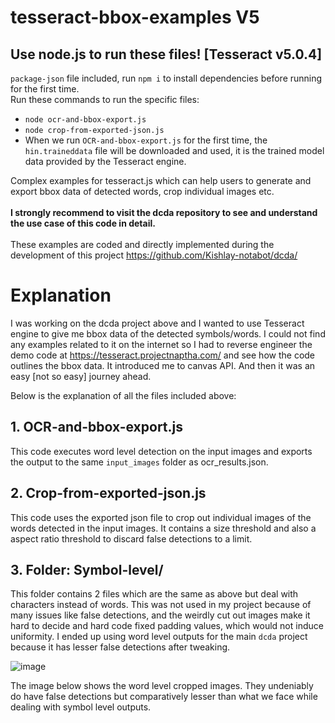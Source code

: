 # tesseract-bbox-examples V5
## Use node.js to run these files! [Tesseract v5.0.4]
`package-json` file included, run `npm i` to install dependencies before running for the first time.  
Run these commands to run the specific files:  
* `node ocr-and-bbox-export.js`
* `node crop-from-exported-json.js`
* When we run `OCR-and-bbox-export.js` for the first time, the `hin.traineddata` file will be downloaded and used, it is the trained model data provided by the Tesseract engine.


Complex examples for tesseract.js which can help users to generate and export bbox data of detected words, crop individual images etc.  <br><br>
**I strongly recommend to visit the dcda repository to see and understand the use case of this code in detail.**  <br><br>
These examples are coded and directly implemented during the development of this project https://github.com/Kishlay-notabot/dcda/  


# Explanation
I was working on the dcda project above and I wanted to use Tesseract engine to give me bbox data of the detected symbols/words. I could not find any examples related to it on the internet so I had to reverse engineer the demo code at https://tesseract.projectnaptha.com/ and see how the code outlines the bbox data. It introduced me to canvas API. And then it was an easy [not so easy] journey ahead.

Below is the explanation of all the files included above:

## 1. OCR-and-bbox-export.js
This code executes word level detection on the input images and exports the output to the same `input_images` folder as ocr_results.json.  
## 2. Crop-from-exported-json.js
This code uses the exported json file to crop out individual images of the words detected in the input images. It contains a size threshold and also a aspect ratio threshold to discard false detections to a limit.  
## 3. Folder: Symbol-level/
This folder contains 2 files which are the same as above but deal with characters instead of words. This was not used in my project because of many issues like false detections, and the weirdly cut out images make it hard to decide and hard code fixed padding values, which would not induce uniformity. I ended up using word level outputs for the main `dcda` project because it has lesser false detections after tweaking.

![image](https://github.com/Kishlay-notabot/tesseract-bbox-examples/assets/67735128/1e01396c-f39c-465d-ace1-d4220d577ada)

The image below shows the word level cropped images. They undeniably do have false detections but comparatively lesser than what we face while dealing with symbol level outputs.
